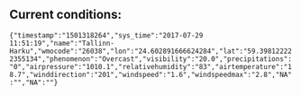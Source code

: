 ## Current conditions: 
 ``` {"timestamp":"1501318264","sys_time":"2017-07-29 11:51:19","name":"Tallinn-Harku","wmocode":"26038","lon":"24.602891666624284","lat":"59.398122222355134","phenomenon":"Overcast","visibility":"20.0","precipitations":"0","airpressure":"1010.1","relativehumidity":"83","airtemperature":"18.7","winddirection":"201","windspeed":"1.6","windspeedmax":"2.8","NA":"","NA":""} ```
